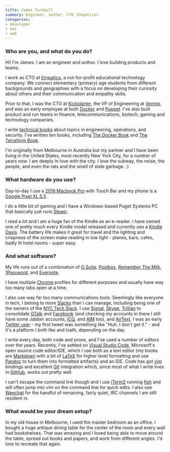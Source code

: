 ```yaml
---
title: James Turnbull
summary: Engineer, author, CTO (Empatico)
categories:
- developer
- mac
- web
---
```


### Who are you, and what do you do?

Hi! I'm James. I am an engineer and author. I love building products and teams.

I work as CTO at [Empatico][], a not-for-profit educational technology company. We connect elementary (primary) age students from different backgrounds and geographies with a focus on developing their curiosity about others and their communication and empathy skills.

Prior to that, I was the CTO at [Kickstarter][], the VP of Engineering at [Venmo][], and was an early employee at both [Docker][] and [Puppet][]. I've also built product and run teams in finance, telecommunications, biotech, gaming and technology companies.

I write [technical books](https://turnbull.press/ "James' book publishing company.") about topics in engineering, operations, and security. I've written ten books, including [The Docker Book](https://dockerbook.com/ "James' Docker book.") and [The Terraform Book](https://terraformbook.com/ "James' Terraform book.").

I'm originally from Melbourne in Australia but my partner and I have been living in the United States, most recently New York City, for a number of years now. I am deeply in love with the city. I love the subway, the noise, the people, and even the rats and the smell of stale garbage. :)

### What hardware do you use?

Day-to-day I use a [2016 Macbook Pro][macbook-pro] with Touch Bar and my phone is a [Google Pixel XL 5.5][pixel-xl].

I do a little bit of gaming and I have a Windows-based Puget Systems PC that basically just runs [Steam][].

I read a lot and I am a huge fan of the Kindle as an e-reader. I have owned one of pretty much every Kindle model released and currently use a [Kindle Oasis][kindle-oasis]. The battery life makes it great for travel and the lighting and crispness of the screen make reading in low light - planes, bars, cafes, badly lit hotel rooms - super easy.

### And what software?

My life runs out of a combination of [G Suite][g-suite], [Postbox][], [Remember The Milk][remember-the-milk], [1Password][], and [Evernote][].

I have multiple [Chrome][] profiles for different purposes and usually have way too many tabs open at a time.

I also use way far too many communications tools. Seemingly like everyone in tech, I belong to more [Slacks][slack] than I can manage, including being one of the owners of the [NYC Tech Slack](http://www.nyctechslack.com/ "A New York tech community Slack instance."). I use [Signal][], [Skype][], [Trillian][] to consolidate [GTalk][google-talk] and [Facebook][] (and checking my accounts in there I still have some Jabber accounts, [ICQ][], and [AIM][] too), and [AirText][]. I was an early [Twitter user](https://twitter.com/kartar "James' Twitter account.") - my first tweet was something like "Huh. I don't get it." - and it's a platform I both like and loath, depending on the day.

I write every day, both code and prose, and I've used a number of editors over the years. Recently, I've settled on [Visual Studio Code][visual-studio-code], Microsoft's open source code editor/IDE, which I use both as a text editor (my books are [Markdown][] with a bit of [LaTeX][] for higher level formatting and use [Pandoc][] to turn them into formatted artifacts) and an IDE. Code has got [vim][] bindings and excellent [Git][] integration which, since most of what I write lives in [GitHub](https://github.com/jamtur01 "James' GitHub account."), works out pretty well.

I can't escape the command line though and I use [iTerm2][] running [fish][] and will often jump into vim on the command line for quick edits. I also use [Weechat][] for the handful of remaining, fairly quiet, IRC channels I am still resident in.

### What would be your dream setup?

In my old house in Melbourne, I used the master bedroom as an office. I bought a huge antique dining table for the center of the room and every wall had bookshelves. That was amazing and I loved being able to move around the table, spread out books and papers, and work from different angles. I'd love to recreate that again.

[kindle-oasis]: https://www.amazon.com/Amazon-Kindle-Oasis-eReader-with-Leather-Charging-Cover/dp/B00REQKWGA "An ebook reader."
[macbook-pro]: https://www.apple.com/macbook-pro/ "A laptop."
[pixel-xl]: https://www.amazon.com/Google-Pixel-XL-Phone-32GB/dp/B01LY3OB8D "A 5.5 inch Android phone."
[1password]: https://1password.com "Password management software for Mac OS X."
[aim]: https://en.wikipedia.org/wiki/AOL_Instant_Messenger "An instant messaging service."
[airtext]: https://www.airtextapp.com/ "A tool for receiving Android SMS messages on laptops or mobiles."
[chrome]: https://www.google.com/intl/en/chrome/browser/ "A WebKit-based browser, where each tab runs in its own thread."
[docker]: https://www.docker.com/ "A service and software for building and shipping distributed software."
[empatico]: https://empatico.org/ "A learning and video tool for students and teachers."
[evernote]: https://evernote.com/ "Online software for capturing notes."
[facebook]: https://www.facebook.com/ "A social networking site."
[fish]: http://fishshell.com/ "A command-line shell."
[g-suite]: https://gsuite.google.com/ "A hosted solution for email, calendaring and more."
[git]: https://git-scm.com/ "A version control system."
[google-talk]: https://en.wikipedia.org/wiki/Google_Talk "Google's own audio/video/text chat system."
[icq]: https://en.wikipedia.org/wiki/ICQ "An ancient instant messaging client."
[iterm2]: https://iterm2.com/ "An alternative terminal application for Mac OS X."
[kickstarter]: https://www.kickstarter.com/ "A service for crowdfunding projects."
[latex]: https://www.latex-project.org/ "Typesetting software."
[markdown]: https://daringfireball.net/projects/markdown/ "An email-like format for marking up text."
[pandoc]: http://pandoc.org/ "A Markdown document converter."
[postbox]: https://www.postbox-inc.com/ "A cross-platform email client."
[puppet]: https://projects.puppetlabs.com/projects/puppet "A tool for automating tasks on *nix systems."
[remember-the-milk]: https://www.rememberthemilk.com/ "An online task/to-do list service."
[signal]: https://en.wikipedia.org/wiki/Signal_%28software%29 "An encrypted messaging service."
[skype]: https://www.skype.com/en/ "Voice and video chat software."
[slack]: https://slack.com/ "A collaboration service."
[steam]: https://store.steampowered.com/ "A digital game distribution service."
[trillian]: https://www.trillian.im/ "A multi-protocol chat client for Windows."
[venmo]: https://venmo.com/ "A payment service."
[vim]: https://www.vim.org/ "A command-line text editor."
[visual-studio-code]: https://code.visualstudio.com/ "A development IDE."
[weechat]: https://weechat.org/ "A multi-protocol chat program."
